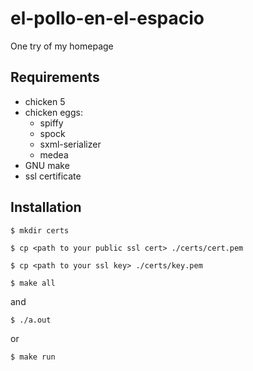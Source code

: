 # el-pollo-en-el-espacio
One try of my homepage

## Requirements
+ chicken 5
+ chicken eggs:
  + spiffy
  + spock
  + sxml-serializer
  + medea
+ GNU make
+ ssl certificate

## Installation

`$ mkdir certs`

`$ cp <path to your public ssl cert> ./certs/cert.pem`

`$ cp <path to your ssl key> ./certs/key.pem`

`$ make all`

and

`$ ./a.out`

or

`$ make run`

